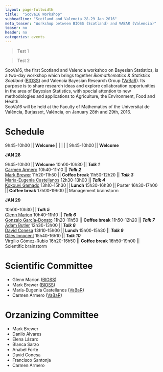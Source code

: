 ```yaml
---
layout: page-fullwidth
title:  "ScoVa16 Workshop"
subheadline: "Scotland and Valencia 28-29 Jan 2016"
meta_teaser: "Workshop between BIOSS (Scotland) and VABAR (Valencia)"
teaser: no
header: no
categories: events
---
```


<blockquote> Test 1 </blockquote>

> Test 2

ScoVa16, the first Scotland and Valencia workshop on Bayesian Statistics, is a two-day workshop which brings together <i>Biomathematics & Statistics Scotland</i> (<a href="http://www.bioss.ac.uk/">BIOSS</a>) and Valencia Bayesian Research Group (<a href="http://vabar.github.io/">VaBaR</a>). Its purpose is to share research ideas and explore collaboration opportunities in the area of Bayesian Statistics, with special attention to new methodologies and applications to Agriculture, the Environment, Food and Health. <br>
ScoVa16 will be held at the Faculty of Mathematics of the Universitat de València, Burjassot, València, on January 28th and 29th, 2016.

# Schedule

9h45-10h00  || **Welcome** | | | | | 9h45-10h00  || **Welcome**

**JAN 28**

9h45-10h00  || **Welcome**
10h00-10h30 || **_Talk 1_**<br><a href="http://www.uv.es/armero/">Carmen Armero</a> 
10h40-11h10 || **_Talk 2_**<br><a href="http://www.bioss.ac.uk/people/markb.html">Mark Brewer</a>
11h20-11h50 || **Coffee break**
11h50-12h20 || **_Talk 3_**<br><a href="http://bayes.etsii.urjc.es/~mecastel/hp/Contact.html">María-Eugenia Castellanos</a>
12h30-13h00 || **_Talk 4_**<br><a href="http://www.bioss.ac.uk/people/kokouvi.html">Kokouvi Gamado</a>
13h10-15h30 || **Lunch**
15h30-16h30 || Poster
16h30-17h00 || **Coffee break**
17h00-19h00 || Management brainstorm

**JAN 29**

10h00-10h30 || **_Talk 5_**<br><a href="http://www.bioss.ac.uk/people/glenn.html">Glenn Marion</a>
10h40-11h10 || **_Talk 6_**<br><a href="http://www.uclm.es/profesorado/garcia-donato/">Gonzalo García-Donato</a>
11h20-11h50 || **Coffee break**
11h50-12h20 || **_Talk 7_**<br><a href="http://www.bioss.ac.uk/people/adam.html">Adam Butler</a>
12h30-13h00 || **_Talk 8_**<br><a href="http://www.geeitema.org/conesa/">David Conesa</a>
13h10-15h00 || **Lunch** 
15h00-15h30 || **_Talk 9_**<br><a href="http://www.bioss.ac.uk/people/giles.html">Giles Innocent</a>
15h40-16h10 || **_Talk 10_**<br><a href="http://www.uclm.es/profesorado/vgomez/">Virgilio Gómez-Rubio</a>
16h20-16h50 || **Coffee break**
16h50-19h00 || Scientific brainstorm

# Scientific Committee

* Glenn Marion (<a href="http://www.bioss.ac.uk/">BIOSS</a>)
* Mark Brewer (<a href="http://www.bioss.ac.uk/">BIOSS</a>)
* María-Eugenia Castellanos (<a href="http://vabar.github.io/">VaBaR</a>)
* Carmen Armero (<a href="http://vabar.github.io/">VaBaR</a>)

# Orzanizing Committee

* Mark Brewer
* Danilo Alvares
* Elena Lázaro
* Blanca Sarzo
* Anabel Forte
* David Conesa
* Francisco Santonja
* Carmen Armero

